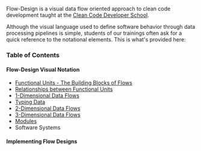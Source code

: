 Flow-Design is a visual data flow oriented approach to clean code development taught at the [Clean Code Developer School](http://ccd-school.de).

Although the visual language used to define software behavior through data processing pipelines is simple, students of our trainings often ask for a quick reference to the notational elements. This is what's provided here:

### Table of Contents

#### Flow-Design Visual Notation

* [Functional Units - The Building Blocks of Flows](Functional-Units--as-the-Building-Blocks-of-Flows)
* [Relationships between Functional Units](Relationships-between-Functional-Units)
* [1-Dimensional Data Flows](1-Dimensional-Data-Flows)
* [Typing Data](Typing-Data)
* [2-Dimensional Data Flows](2-Dimensional-Data-Flows)
* [3-Dimensional Data Flows](3-Dimensional-Data-Flows)
* [Modules](Modules)
* Software Systems

#### Implementing Flow Designs
